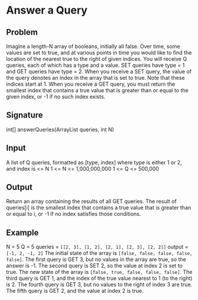 # Answer a Query

## Problem
Imagine a length-N array of booleans, initially all false. Over time, some values are set to true, and at various points in time you would like to find the location of the nearest true to the right of given indices.
You will receive Q queries, each of which has a type and a value. SET queries have type = 1 and GET queries have type = 2.
When you receive a SET query, the value of the query denotes an index in the array that is set to true. Note that these indices start at 1. When you receive a GET query, you must return the smallest index that contains a true value that is greater than or equal to the given index, or -1 if no such index exists.

## Signature
int[] answerQueries(ArrayList<Query> queries, int N)

## Input
A list of Q queries, formatted as [type, index] where type is either 1 or 2, and index is <= N
1 <= N <= 1,000,000,000
1 <= Q <= 500,000

## Output
Return an array containing the results of all GET queries. The result of queries[i] is the smallest index that contains a true value that is greater than or equal to i, or -1 if no index satisfies those conditions.

## Example
N = 5
Q = 5
queries = `[[2, 3], [1, 2], [2, 1], [2, 3], [2, 2]]`
output = `[-1, 2, -1, 2]`
The initial state of the array is `[false, false, false, false, false]`.
The first query is GET 3, but no values in the array are true, so the answer is -1.
The second query is SET 2, so the value at index 2 is set to true.
The new state of the array is `[false, true, false, false, false]`.
The third query is GET 1, and the index of the true value nearest to 1 (to the right) is 2.
The fourth query is GET 3, but no values to the right of index 3 are true.
The fifth query is GET 2, and the value at index 2 is true.